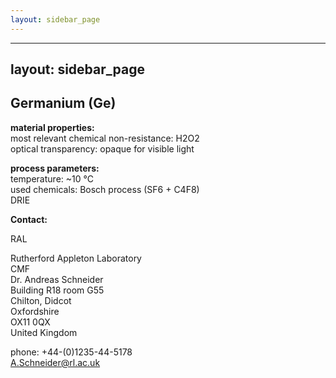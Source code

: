 ```yaml
---
layout: sidebar_page
---
```


---
layout: sidebar_page
---

## Germanium (Ge)

__material properties:__	  
most relevant chemical non-resistance:	H2O2  
optical transparency:	opaque for visible light  
	
__process parameters:__	  
temperature:	~10 °C  
used chemicals:	Bosch process (SF6 + C4F8)   
DRIE
<!--break-->
__Contact:__

RAL

Rutherford Appleton Laboratory  
CMF  
Dr. Andreas Schneider  
Building R18 room G55   
Chilton, Didcot  
Oxfordshire   
OX11 0QX   
United Kingdom  

phone: +44-(0)1235-44-5178  
A.Schneider@rl.ac.uk